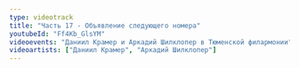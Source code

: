 ```yaml
---
type: videotrack
title: "Часть 17 - Объявление следующего номера"
youtubeId: "Ff4Kb_GlsYM"
videoevents: "Даниил Крамер и Аркадий Шилклопер в Тюменской филармонии"
videoartists: ["Даниил Крамер", "Аркадий Шилклопер"]
---
```

